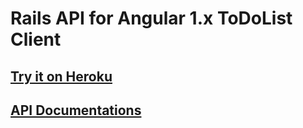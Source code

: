 # Rails API for Angular 1.x ToDoList Client
## [Try it on Heroku](https://todolist-rails-angular.herokuapp.com/)
## [API Documentations](https://todolist-angular-rails-api.herokuapp.com/apipie)
